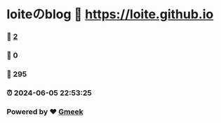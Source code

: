 # loiteのblog :link: https://loite.github.io 
### :page_facing_up: [2](https://loite.github.io/tag.html) 
### :speech_balloon: 0 
### :hibiscus: 295 
### :alarm_clock: 2024-06-05 22:53:25 
### Powered by :heart: [Gmeek](https://github.com/Meekdai/Gmeek)
